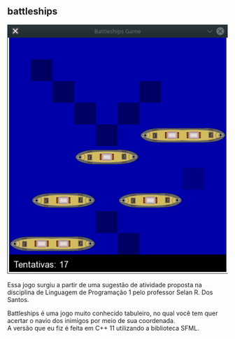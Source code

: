 
## battleships
![Captura de tela](https://github.com/pabloufrn/battleships/blob/master/screenshot.png)

Essa jogo surgiu a partir de uma sugestão de atividade proposta na disciplina de Linguagem de Programação 1 pelo professor Selan R. Dos Santos.

Battleships é uma jogo muito conhecido tabuleiro, no qual você tem quer acertar o navio dos inimigos por meio de sua coordenada.  
A versão que eu fiz é feita em C++ 11 utilizando a biblioteca SFML.

